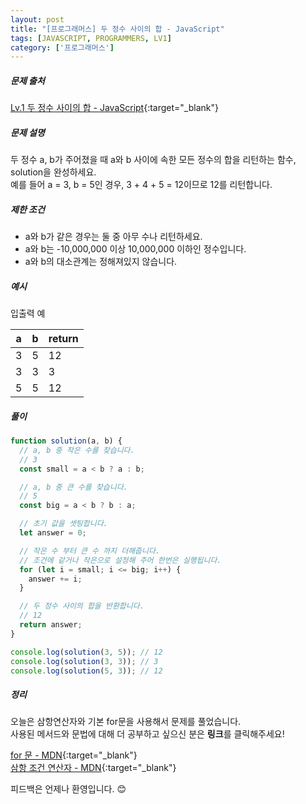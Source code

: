 ```yaml
---
layout: post
title: "[프로그래머스] 두 정수 사이의 합 - JavaScript"
tags: [JAVASCRIPT, PROGRAMMERS, LV1]
category: ['프로그래머스']
---
```


##### 문제 출처

[Lv.1 두 정수 사이의 합 - JavaScript](https://programmers.co.kr/learn/courses/30/lessons/12912?language=javascript){:target="\_blank"}

##### 문제 설명

두 정수 a, b가 주어졌을 때 a와 b 사이에 속한 모든 정수의 합을 리턴하는 함수, solution을 완성하세요.<br />
예를 들어 a = 3, b = 5인 경우, 3 + 4 + 5 = 12이므로 12를 리턴합니다.

##### 제한 조건

- a와 b가 같은 경우는 둘 중 아무 수나 리턴하세요.
- a와 b는 -10,000,000 이상 10,000,000 이하인 정수입니다.
- a와 b의 대소관계는 정해져있지 않습니다.

##### 예시

입출력 예

| a   | b   | return |
| --- | --- | ------ |
| 3   | 5   | 12     |
| 3   | 3   | 3      |
| 5   | 5   | 12     |

##### 풀이

```javascript
function solution(a, b) {
  // a, b 중 작은 수를 찾습니다.
  // 3
  const small = a < b ? a : b;

  // a, b 중 큰 수를 찾습니다.
  // 5
  const big = a < b ? b : a;

  // 초기 값을 셋팅합니다.
  let answer = 0;

  // 작은 수 부터 큰 수 까지 더해줍니다.
  // 조건에 같거나 작은으로 설정해 주어 한번은 실행됩니다.
  for (let i = small; i <= big; i++) {
    answer += i;
  }

  // 두 정수 사이의 합을 반환합니다.
  // 12
  return answer;
}

console.log(solution(3, 5)); // 12
console.log(solution(3, 3)); // 3
console.log(solution(5, 3)); // 12
```

##### 정리

오늘은 삼항연산자와 기본 for문을 사용해서 문제를 풀었습니다.<br />
사용된 메서드와 문법에 대해 더 공부하고 싶으신 분은 **링크**를 클릭해주세요!

[for 문 - MDN](https://developer.mozilla.org/ko/docs/Web/JavaScript/Reference/Statements/for){:target="\_blank"}<br />
[삼항 조건 연산자 - MDN](https://developer.mozilla.org/ko/docs/Web/JavaScript/Reference/Operators/Conditional_Operator){:target="\_blank"}

피드백은 언제나 환영입니다. 😊
